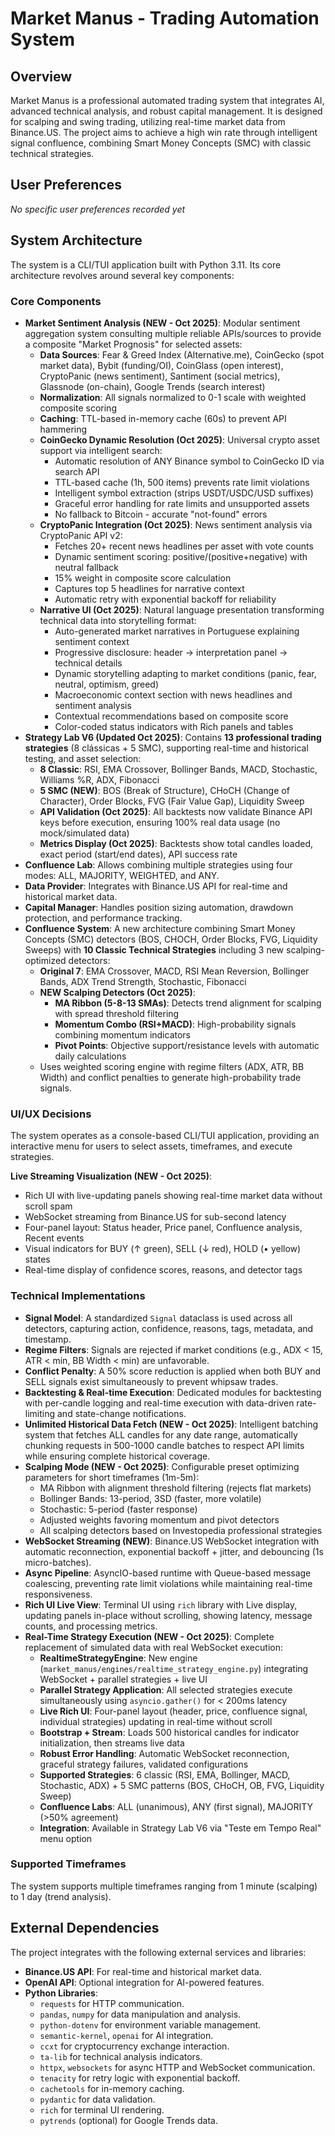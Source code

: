 # Market Manus - Trading Automation System

## Overview
Market Manus is a professional automated trading system that integrates AI, advanced technical analysis, and robust capital management. It is designed for scalping and swing trading, utilizing real-time market data from Binance.US. The project aims to achieve a high win rate through intelligent signal confluence, combining Smart Money Concepts (SMC) with classic technical strategies.

## User Preferences
*No specific user preferences recorded yet*

## System Architecture
The system is a CLI/TUI application built with Python 3.11. Its core architecture revolves around several key components:

### Core Components
- **Market Sentiment Analysis (NEW - Oct 2025)**: Modular sentiment aggregation system consulting multiple reliable APIs/sources to provide a composite "Market Prognosis" for selected assets:
  - **Data Sources**: Fear & Greed Index (Alternative.me), CoinGecko (spot market data), Bybit (funding/OI), CoinGlass (open interest), CryptoPanic (news sentiment), Santiment (social metrics), Glassnode (on-chain), Google Trends (search interest)
  - **Normalization**: All signals normalized to 0-1 scale with weighted composite scoring
  - **Caching**: TTL-based in-memory cache (60s) to prevent API hammering
  - **CoinGecko Dynamic Resolution (Oct 2025)**: Universal crypto asset support via intelligent search:
    - Automatic resolution of ANY Binance symbol to CoinGecko ID via search API
    - TTL-based cache (1h, 500 items) prevents rate limit violations
    - Intelligent symbol extraction (strips USDT/USDC/USD suffixes)
    - Graceful error handling for rate limits and unsupported assets
    - No fallback to Bitcoin - accurate "not-found" errors
  - **CryptoPanic Integration (Oct 2025)**: News sentiment analysis via CryptoPanic API v2:
    - Fetches 20+ recent news headlines per asset with vote counts
    - Dynamic sentiment scoring: positive/(positive+negative) with neutral fallback
    - 15% weight in composite score calculation
    - Captures top 5 headlines for narrative context
    - Automatic retry with exponential backoff for reliability
  - **Narrative UI (Oct 2025)**: Natural language presentation transforming technical data into storytelling format:
    - Auto-generated market narratives in Portuguese explaining sentiment context
    - Progressive disclosure: header → interpretation panel → technical details
    - Dynamic storytelling adapting to market conditions (panic, fear, neutral, optimism, greed)
    - Macroeconomic context section with news headlines and sentiment analysis
    - Contextual recommendations based on composite score
    - Color-coded status indicators with Rich panels and tables
- **Strategy Lab V6 (Updated Oct 2025)**: Contains **13 professional trading strategies** (8 clássicas + 5 SMC), supporting real-time and historical testing, and asset selection:
  - **8 Classic**: RSI, EMA Crossover, Bollinger Bands, MACD, Stochastic, Williams %R, ADX, Fibonacci
  - **5 SMC (NEW)**: BOS (Break of Structure), CHoCH (Change of Character), Order Blocks, FVG (Fair Value Gap), Liquidity Sweep
  - **API Validation (Oct 2025)**: All backtests now validate Binance API keys before execution, ensuring 100% real data usage (no mock/simulated data)
  - **Metrics Display (Oct 2025)**: Backtests show total candles loaded, exact period (start/end dates), API success rate
- **Confluence Lab**: Allows combining multiple strategies using four modes: ALL, MAJORITY, WEIGHTED, and ANY.
- **Data Provider**: Integrates with Binance.US API for real-time and historical market data.
- **Capital Manager**: Handles position sizing automation, drawdown protection, and performance tracking.
- **Confluence System**: A new architecture combining Smart Money Concepts (SMC) detectors (BOS, CHOCH, Order Blocks, FVG, Liquidity Sweeps) with **10 Classic Technical Strategies** including 3 new scalping-optimized detectors:
  - **Original 7**: EMA Crossover, MACD, RSI Mean Reversion, Bollinger Bands, ADX Trend Strength, Stochastic, Fibonacci
  - **NEW Scalping Detectors (Oct 2025)**: 
    - **MA Ribbon (5-8-13 SMAs)**: Detects trend alignment for scalping with spread threshold filtering
    - **Momentum Combo (RSI+MACD)**: High-probability signals combining momentum indicators
    - **Pivot Points**: Objective support/resistance levels with automatic daily calculations
  - Uses weighted scoring engine with regime filters (ADX, ATR, BB Width) and conflict penalties to generate high-probability trade signals.

### UI/UX Decisions
The system operates as a console-based CLI/TUI application, providing an interactive menu for users to select assets, timeframes, and execute strategies.

**Live Streaming Visualization (NEW - Oct 2025)**:
- Rich UI with live-updating panels showing real-time market data without scroll spam
- WebSocket streaming from Binance.US for sub-second latency
- Four-panel layout: Status header, Price panel, Confluence analysis, Recent events
- Visual indicators for BUY (↑ green), SELL (↓ red), HOLD (• yellow) states
- Real-time display of confidence scores, reasons, and detector tags

### Technical Implementations
- **Signal Model**: A standardized `Signal` dataclass is used across all detectors, capturing action, confidence, reasons, tags, metadata, and timestamp.
- **Regime Filters**: Signals are rejected if market conditions (e.g., ADX < 15, ATR < min, BB Width < min) are unfavorable.
- **Conflict Penalty**: A 50% score reduction is applied when both BUY and SELL signals exist simultaneously to prevent whipsaw trades.
- **Backtesting & Real-time Execution**: Dedicated modules for backtesting with per-candle logging and real-time execution with data-driven rate-limiting and state-change notifications.
- **Unlimited Historical Data Fetch (NEW - Oct 2025)**: Intelligent batching system that fetches ALL candles for any date range, automatically chunking requests in 500-1000 candle batches to respect API limits while ensuring complete historical coverage.
- **Scalping Mode (NEW - Oct 2025)**: Configurable preset optimizing parameters for short timeframes (1m-5m):
  - MA Ribbon with alignment threshold filtering (rejects flat markets)
  - Bollinger Bands: 13-period, 3SD (faster, more volatile)
  - Stochastic: 5-period (faster response)
  - Adjusted weights favoring momentum and pivot detectors
  - All scalping detectors based on Investopedia professional strategies
- **WebSocket Streaming (NEW)**: Binance.US WebSocket integration with automatic reconnection, exponential backoff + jitter, and debouncing (1s micro-batches).
- **Async Pipeline**: AsyncIO-based runtime with Queue-based message coalescing, preventing rate limit violations while maintaining real-time responsiveness.
- **Rich UI Live View**: Terminal UI using `rich` library with Live display, updating panels in-place without scrolling, showing latency, message counts, and processing metrics.
- **Real-Time Strategy Execution (NEW - Oct 2025)**: Complete replacement of simulated data with real WebSocket execution:
  - **RealtimeStrategyEngine**: New engine (`market_manus/engines/realtime_strategy_engine.py`) integrating WebSocket + parallel strategies + live UI
  - **Parallel Strategy Application**: All selected strategies execute simultaneously using `asyncio.gather()` for < 200ms latency
  - **Live Rich UI**: Four-panel layout (header, price, confluence signal, individual strategies) updating in real-time without scroll
  - **Bootstrap + Stream**: Loads 500 historical candles for indicator initialization, then streams live data
  - **Robust Error Handling**: Automatic WebSocket reconnection, graceful strategy failures, validated configurations
  - **Supported Strategies**: 6 classic (RSI, EMA, Bollinger, MACD, Stochastic, ADX) + 5 SMC patterns (BOS, CHoCH, OB, FVG, Liquidity Sweep)
  - **Confluence Labs**: ALL (unanimous), ANY (first signal), MAJORITY (>50% agreement)
  - **Integration**: Available in Strategy Lab V6 via "Teste em Tempo Real" menu option

### Supported Timeframes
The system supports multiple timeframes ranging from 1 minute (scalping) to 1 day (trend analysis).

## External Dependencies
The project integrates with the following external services and libraries:

- **Binance.US API**: For real-time and historical market data.
- **OpenAI API**: Optional integration for AI-powered features.
- **Python Libraries**:
    - `requests` for HTTP communication.
    - `pandas`, `numpy` for data manipulation and analysis.
    - `python-dotenv` for environment variable management.
    - `semantic-kernel`, `openai` for AI integration.
    - `ccxt` for cryptocurrency exchange interaction.
    - `ta-lib` for technical analysis indicators.
    - `httpx`, `websockets` for async HTTP and WebSocket communication.
    - `tenacity` for retry logic with exponential backoff.
    - `cachetools` for in-memory caching.
    - `pydantic` for data validation.
    - `rich` for terminal UI rendering.
    - `pytrends` (optional) for Google Trends data.